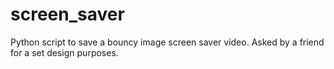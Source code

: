 # screen_saver
Python script to save a bouncy image screen saver video. Asked by a friend for a set design purposes.  
